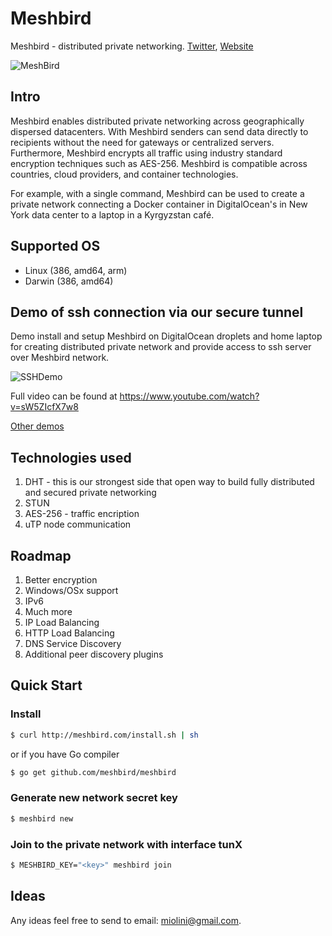 # Meshbird 

Meshbird - distributed private networking. [Twitter](https://twitter.com/meshbird), [Website](http://meshbird.com/)


![MeshBird](https://avatars0.githubusercontent.com/u/16837838?v=3&u=dbd30ffcc7383854dba5a66425ce9fe0591b03ac&s=700)

## Intro
Meshbird enables distributed private networking across geographically dispersed datacenters. With Meshbird senders can send data directly to recipients without the need for gateways or centralized servers. Furthermore, Meshbird encrypts all traffic using industry standard encryption techniques such as AES-256. Meshbird is compatible across countries, cloud providers, and container technologies.

For example, with a single command, Meshbird can be used to create a private network connecting a Docker container in DigitalOcean's in New York data center to a laptop in a Kyrgyzstan café.

## Supported OS

- Linux (386, amd64, arm)
- Darwin (386, amd64)

## Demo of ssh connection via our secure tunnel

Demo install and setup Meshbird on DigitalOcean droplets and home laptop for creating distributed private network and provide access to ssh server over Meshbird network.

![SSHDemo](https://raw.githubusercontent.com/meshbird/meshbird/master/demos/ssh_demo.gif)

Full video can be found at https://www.youtube.com/watch?v=sW5ZIcfX7w8

[Other demos](http://meshbird.com/post/demos/)

## Technologies used

1. DHT - this is our strongest side that open way to build fully distributed and secured private networking
2. STUN
3. AES-256 - traffic encription
4. uTP node communication

## Roadmap

1. Better encryption
2. Windows/OSx support
3. IPv6
4. Much more
5. IP Load Balancing
6. HTTP Load Balancing
7. DNS Service Discovery
8. Additional peer discovery plugins

## Quick Start

### Install

```bash
$ curl http://meshbird.com/install.sh | sh
```

or if you have Go compiler 

```bash
$ go get github.com/meshbird/meshbird
```

### Generate new network secret key

```bash
$ meshbird new
```

### Join to the private network with interface tunX

```bash
$ MESHBIRD_KEY="<key>" meshbird join
```

## Ideas

Any ideas feel free to send to email: miolini@gmail.com.
